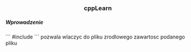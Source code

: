<h3 align="center">cppLearn</h3>
<h5>Wprowadzenie</h5>  
```
#include
```
pozwala wlaczyc do pliku zrodlowego zawartosc podanego pliku